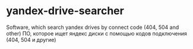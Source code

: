 # yandex-drive-searcher
Software, which search yandex drives by connect code (404, 504 and other)
ПО, которое ищет яндекс диски с помощью кодов подключения (404, 504 и другие)
